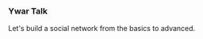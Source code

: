 ### Ywar Talk

Let's build a social network from the basics to advanced.

<!-- sessionKeyCache.DeleteUserKey(userID) -->
